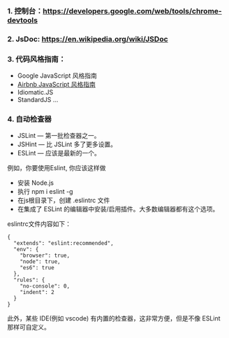 ### 1. 控制台：https://developers.google.com/web/tools/chrome-devtools
### 2. JsDoc: https://en.wikipedia.org/wiki/JSDoc
### 3. 代码风格指南：
- Google JavaScript 风格指南
- [Airbnb JavaScript 风格指南](https://github.com/airbnb/javascript)
- Idiomatic.JS
- StandardJS
...

### 4. 自动检查器
- JSLint — 第一批检查器之一。
- JSHint — 比 JSLint 多了更多设置。
- ESLint — 应该是最新的一个。

例如，你要使用Eslint, 你应该这样做
- 安装 Node.js
- 执行 npm i eslint -g
- 在js根目录下，创建 .eslintrc 文件
- 在集成了 ESLint 的编辑器中安装/启用插件。大多数编辑器都有这个选项。

eslintrc文件内容如下：
```
{
  "extends": "eslint:recommended",
  "env": {
    "browser": true,
    "node": true,
    "es6": true
  },
  "rules": {
    "no-console": 0,
    "indent": 2
  }
}
```
此外，某些 IDE(例如 vscode) 有内置的检查器，这非常方便，但是不像 ESLint 那样可自定义。

